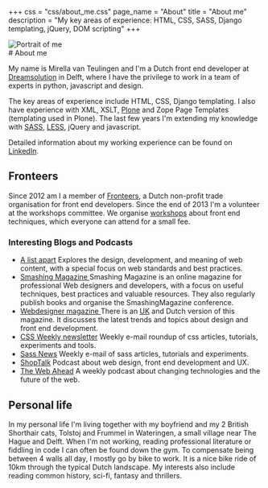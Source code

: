 +++
css = "css/about_me.css"
page_name = "About"
title = "About me"
description = "My key areas of experience: HTML, CSS, SASS, Django templating, jQuery, DOM scripting"
+++

<div class="photos">
    <img src="img/aboutme-front.jpg" alt="Portrait of me"
        class="photo-front" role="img">
</div>
# About me

My name is Mirella van Teulingen and I'm a Dutch front end developer at
[Dreamsolution](http://www.dreamsolution.nl) in Delft, where
I have the privilege to work in a team of experts in python, javascript
and design.

The key areas of experience include HTML, CSS, Django templating. I also
have experience with XML, XSLT, [Plone](http://www.plone.org) and
Zope Page Templates (templating used in Plone). The last few years I'm
extending my knowledge with [SASS](http://sass-lang.com/),
[LESS](http://lesscss.org/), jQuery and javascript.

Detailed information about my working experience can be found on
[LinkedIn](http://www.linkedin.com/in/mirellavanteulingen).

## Fronteers

Since 2012 am I a member of [Fronteers](http://www.fronteers.nl),
a Dutch non-profit trade organisation for front end developers.
Since the end of 2013 I'm a volunteer at the workshops committee. We
organise [workshops](https://fronteers.nl/workshops) about
front end techniques, which everyone can attend for a small fee.


### Interesting Blogs and Podcasts

<ul class="article_list" role="list">
    <li class="item" role="listitem">
        <a class="title" href="http://www.alistapart.com/">A list apart</a>
        Explores the design, development, and meaning of web content, with a
        special focus on web standards and best practices.
    </li>
    <li class="item" role="listitem">
        <a class="title" href="http://www.smashingmagazine.com/">
            Smashing Magazine
        </a>
        Smashing Magazine is an online magazine for professional Web designers
        and developers, with a focus on useful techniques, best practices and
        valuable resources. They also regularly publish books and organise
        the SmashingMagazine conference.
    </li>
    <li class="item" role="listitem">
        <a class="title" href="http://www.webdesignermagazine.nl/">
            Webdesigner magazine
        </a>
        There is an <a href="http://www.webdesignermag.co.uk/about/">UK</a>
        and Dutch version of this magazine. It discusses the latest
        trends and topics about design and front end development.
    </li>
    <li class="item" role="listitem">
        <a class="title" href="http://css-weekly.com/">CSS Weekly newsletter</a>
        Weekly e-mail roundup of css articles, tutorials, experiments and tools.
    </li>
    <li class="item" role="listitem">
        <a class="title" href="http://www.sassnews.com/">Sass News</a>
        Weekly e-mail of sass articles, tutorials and experiments.
    </li>
    <li class="item" role="listitem">
        <a class="title" href="http://shoptalkshow.com/">ShopTalk</a>
        Podcast about web design, front end development and UX.
    </li>
    <li class="item" role="listitem">
        <a class="title" href="http://5by5.tv/webahead">The Web Ahead</a>
        A weekly podcast about changing technologies and the future of the web.
    </li>
</ul>

## Personal life

In my personal life I'm living together with my boyfriend and my 2
British Shorthair cats, Tolstoj and Frummel in Wateringen, a small village
near The Hague and Delft. When I'm not working, reading professional
literature or fiddling in code I can often be found down the gym.
To compensate being between 4 walls all day, I mostly go by bike to work.
It is a nice bike ride of 10km through the typical Dutch landscape.
My interests also include reading common history, sci-fi, fantasy and thrillers.